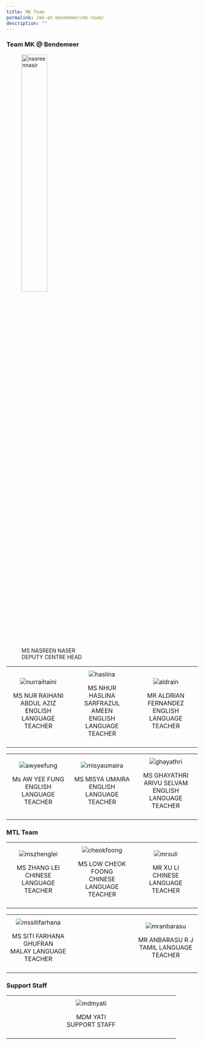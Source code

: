 ```yaml
---
title: MK Team
permalink: /mk-at-bendemeer/mk-team/
description: ""
---
```

### Team MK @ Bendemeer

<figure>
  <img alt="nasreennasir" style="width:40%" src="https://file.for.edu.sg/nasreennasir.JPG">
  <figcaption>
    MS NASREEN NASER<br>
    DEPUTY CENTRE HEAD
  </figcaption>
</figure>

<style>
  .image-table {
    width: 100%;
    border-collapse: collapse;
  }

  .image-column {
    text-align: center;
    width: 33.33%;
    padding: 10px;
  }
</style>
<table class="image-table">
  <tbody><tr>
    <td class="image-column">
      <img alt="nurraihaini" src="https://file.for.edu.sg/nurraihaini.JPG">
      <figcaption>
        <p class="caption">MS NUR RAIHANI ABDUL AZIZ<br>
        ENGLISH LANGUAGE TEACHER</p>
      </figcaption>
    </td>
    <td class="image-column">
      <img alt="haslina" src="https://file.for.edu.sg/haslina.JPG">
      <figcaption>
        <p class="caption">MS NHUR HASLINA SARFRAZUL AMEEN<br>
        ENGLISH LANGUAGE TEACHER</p>
      </figcaption>
    </td>
    <td class="image-column">
      <img alt="aldrain" src="https://file.for.edu.sg/aldrain.JPG">
      <figcaption>
        <p class="caption">MR ALDRIAN FERNANDEZ<br>
        ENGLISH LANGUAGE TEACHER</p>
      </figcaption>
    </td>
  </tr>
</tbody></table>



<table class="image-table">
  <tbody><tr>
    <td class="image-column">
      <img alt="awyeefung" src="https://file.for.edu.sg/awyeefung.JPG">
      <figcaption>
        <p class="caption">Ms AW YEE FUNG<br>
        ENGLISH LANGUAGE TEACHER</p>
      </figcaption>
    </td>
    <td class="image-column">
      <img alt="misyaumaira" src="https://file.for.edu.sg/misyaumaira.JPG">
      <figcaption>
        <p class="caption">MS MISYA UMAIRA<br>
        ENGLISH LANGUAGE TEACHER</p>
      </figcaption>
    </td>
    <td class="image-column">
      <img alt="ghayathri" src="https://file.for.edu.sg/ghayathri.JPG">
      <figcaption>
        <p class="caption">MS GHAYATHRI ARIVU SELVAM<br>
        ENGLISH LANGUAGE TEACHER</p>
      </figcaption>
    </td>
  </tr>
</tbody></table>

### MTL Team


<table class="image-table">
  <tbody><tr>
    <td class="image-column">
      <img alt="mszhenglei" src="https://file.for.edu.sg/mszhenglei.JPG">
      <figcaption>
        <p class="caption">MS ZHANG LEI<br>
        CHINESE LANGUAGE TEACHER</p>
      </figcaption>
    </td>
    <td class="image-column">
      <img alt="cheokfoong" src="https://file.for.edu.sg/cheokfoong.JPG">
      <figcaption>
        <p class="caption">MS LOW CHEOK FOONG<br>
        CHINESE LANGUAGE TEACHER</p>
      </figcaption>
    </td>
    <td class="image-column">
      <img alt="mrxuli" src="https://file.for.edu.sg/mrxuli.JPG">
      <figcaption>
        <p class="caption">MR XU LI<br>
        CHINESE LANGUAGE TEACHER</p>
      </figcaption>
    </td>
  </tr>
</tbody></table>


<table class="image-table">
  <tbody><tr>
    <td class="image-column">
      <img alt="mssitifarhana" src="https://file.for.edu.sg/mssitifarhana.JPG">
      <figcaption>
				<p class="caption">MS SITI FARHANA GHUFRAN<br>
			  MALAY LANGUAGE TEACHER</p>
      </figcaption>
    </td>
    <td class="spacer-column"></td>
    <td class="image-column">
      <img alt="mranbarasu" src="https://file.for.edu.sg/mranbarasu.JPG">
      <figcaption>
        <p class="caption">MR ANBARASU R J<br>
        TAMIL LANGUAGE TEACHER</p>
      </figcaption>
    </td>
  </tr>
</tbody></table>

### Support Staff 


<table class="image-table">
  <tbody><tr>
    <td class="spacer-column"></td>
    <td class="image-column">
      <img alt="mdmyati" src="https://file.for.edu.sg/mdmyati.JPG">
      <figcaption>
        <p class="caption">MDM YATI<br>
        SUPPORT STAFF</p>
      </figcaption>
    </td>
    <td class="spacer-column"></td>
  </tr>
</tbody></table>
